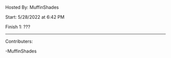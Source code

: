 Hosted By: MuffinShades

Start: 5/28/2022 at 6:42 PM

Finish 1: ???

-----------------------

Contributers:

   -MuffinShades
